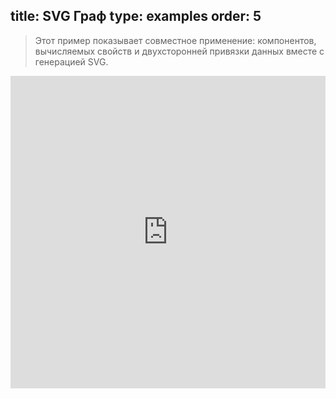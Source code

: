 title: SVG Граф
type: examples
order: 5
---

> Этот пример показывает совместное применение: компонентов, вычисляемых свойств и двухсторонней привязки данных вместе с генерацией SVG.

<iframe width="100%" height="500" src="http://jsfiddle.net/yyx990803/bbt0f3nz/embedded/result,html,js,css" allowfullscreen="allowfullscreen" frameborder="0"></iframe>